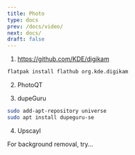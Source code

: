 ```yaml
---
title: Photo
type: docs
prev: /docs/video/
next: docs/
draft: false
---
```




1. https://github.com/KDE/digikam

```sh
flatpak install flathub org.kde.digikam
```

2. PhotoQT


3. dupeGuru

```sh
sudo add-apt-repository universe
sudo apt install dupeguru-se
```

4. Upscayl

For background removal, try...